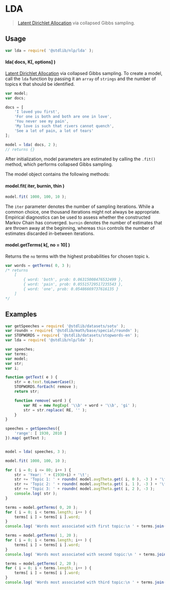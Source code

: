 # LDA

> [Latent Dirichlet Allocation][lda] via collapsed Gibbs sampling.

<section class="intro">

</section>

<!-- /.intro -->

<section class="usage">

## Usage

```javascript
var lda = require( '@stdlib/nlp/lda' );
```

#### lda( docs, K\[, options] )

[Latent Dirichlet Allocation][lda] via collapsed Gibbs sampling. To create a model, call the `lda` function by passing it an `array` of `strings` and the number of topics `K` that should be identified.

```javascript
var model;
var docs;

docs = [
    'I loved you first',
    'For one is both and both are one in love',
    'You never see my pain',
    'My love is such that rivers cannot quench',
    'See a lot of pain, a lot of tears'
];

model = lda( docs, 2 );
// returns {}
```

After initialization, model parameters are estimated by calling the `.fit()` method, which performs collapsed Gibbs sampling.

The model object contains the following methods:

#### model.fit( iter, burnin, thin )

```javascript
model.fit( 1000, 100, 10 );
```

The `iter` parameter denotes the number of sampling iterations. While a common choice, one thousand iterations might not always be appropriate. Empirical diagnostics can be used to assess whether the constructed Markov Chain has converged. `burnin` denotes the number of estimates that are thrown away at the beginning, whereas `thin` controls the number of estimates discarded in-between iterations.

#### model.getTerms( k\[, no = 10] )

Returns the `no` terms with the highest probabilities for chosen topic `k`.

```javascript
var words = getTerms( 0, 3 );
/* returns
    [
        { word: 'both', prob: 0.06315008476532499 },
        { word: 'pain', prob: 0.05515729517235543 },
        { word: 'one', prob: 0.05486669737616135 }
    ]
*/
```

</section>

<!-- /.usage -->

<section class="examples">

## Examples

```javascript
var getSpeeches = require( '@stdlib/datasets/sotu' );
var roundn = require( '@stdlib/math/base/special/roundn' );
var STOPWORDS = require( '@stdlib/datasets/stopwords-en' );
var lda = require( '@stdlib/nlp/lda' );

var speeches;
var terms;
var model;
var str;
var i;

function getText( e ) {
    str = e.text.toLowerCase();
    STOPWORDS.forEach( remove );
    return str;

    function remove( word ) {
        var RE = new RegExp( '\\b' + word + '\\b', 'gi' );
        str = str.replace( RE, '' );
    }
}

speeches = getSpeeches({
    'range': [ 1930, 2010 ]
}).map( getText );


model = lda( speeches, 3 );

model.fit( 1000, 100, 10 );

for ( i = 0; i <= 80; i++ ) {
    str = 'Year: ' + (1930+i) + '\t';
    str += 'Topic 1: ' + roundn( model.avgTheta.get( i, 0 ), -3 ) + '\t';
    str += 'Topic 2: ' + roundn( model.avgTheta.get( i, 1 ), -3 ) + '\t';
    str += 'Topic 3: ' + roundn( model.avgTheta.get( i, 2 ), -3 );
    console.log( str );
}

terms = model.getTerms( 0, 20 );
for ( i = 0; i < terms.length; i++ ) {
    terms[ i ] = terms[ i ].word;
}
console.log( 'Words most associated with first topic:\n ' + terms.join( ', ' ) );

terms = model.getTerms( 1, 20 );
for ( i = 0; i < terms.length; i++ ) {
    terms[ i ] = terms[ i ].word;
}
console.log( 'Words most associated with second topic:\n ' + terms.join( ', ' ) );

terms = model.getTerms( 2, 20 );
for ( i = 0; i < terms.length; i++ ) {
    terms[ i ] = terms[ i ].word;
}
console.log( 'Words most associated with third topic:\n ' + terms.join( ', ' ) );
```

</section>

<!-- /.examples -->

<section class="links">

[lda]: https://en.wikipedia.org/wiki/Latent_Dirichlet_allocation

</section>

<!-- /.links -->
